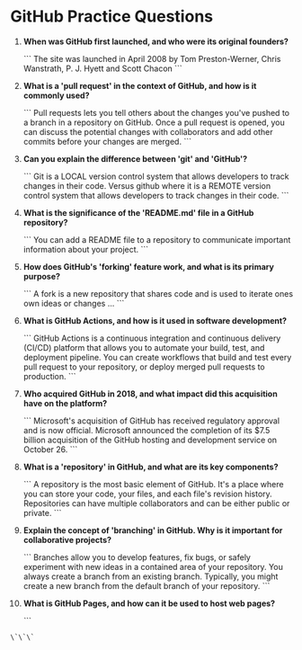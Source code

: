 # GitHub Practice Questions

1. **When was GitHub first launched, and who were its original founders?**

   \`\`\`
   The site was launched in April 2008 by Tom Preston-Werner, Chris Wanstrath, P. J. Hyett and Scott Chacon 
   \`\`\`

2. **What is a 'pull request' in the context of GitHub, and how is it commonly used?**

   \`\`\`
Pull requests lets you tell others about the changes you've pushed to a branch in a repository on GitHub. Once a pull request is opened, you can discuss the potential changes with collaborators and add other commits before your changes are merged.
   \`\`\`

3. **Can you explain the difference between 'git' and 'GitHub'?**

   \`\`\`
   Git is a LOCAL version control system that allows developers to track changes in their code. Versus github where it is a REMOTE version control system that allows developers to track changes in their code.
   \`\`\`

4. **What is the significance of the 'README.md' file in a GitHub repository?**

   \`\`\`
   You can add a README file to a repository to communicate important information about your project. 
   \`\`\`

5. **How does GitHub's 'forking' feature work, and what is its primary purpose?**

   \`\`\`
   A fork is a new repository that shares code and is used to iterate ones own ideas or changes ...
   \`\`\`

6. **What is GitHub Actions, and how is it used in software development?**

   \`\`\`
   GitHub Actions is a continuous integration and continuous delivery (CI/CD) platform that allows you to automate your build, test, and deployment pipeline. You can create workflows that build and test every pull request to your repository, or deploy merged pull requests to production.
   \`\`\`

7. **Who acquired GitHub in 2018, and what impact did this acquisition have on the platform?**

   \`\`\`
   Microsoft's acquisition of GitHub has received regulatory approval and is now official. Microsoft announced the completion of its $7.5 billion acquisition of the GitHub hosting and development service on October 26. 
   \`\`\`

8. **What is a 'repository' in GitHub, and what are its key components?**

   \`\`\`
   A repository is the most basic element of GitHub. It's a place where you can store your code, your files, and each file's revision history. Repositories can have multiple collaborators and can be either public or private.
   \`\`\`

9. **Explain the concept of 'branching' in GitHub. Why is it important for collaborative projects?**

   \`\`\`
   Branches allow you to develop features, fix bugs, or safely experiment with new ideas in a contained area of your repository. You always create a branch from an existing branch. Typically, you might create a new branch from the default branch of your repository.
   \`\`\`

10. **What is GitHub Pages, and how can it be used to host web pages?**

    \`\`\`
   <!-- GitHub Pages publishes any static files that you push to your repository. You can create your own static files or use a static site generator to build your site for you. You can also customize your own build process locally or on another server. -->
    \`\`\`

